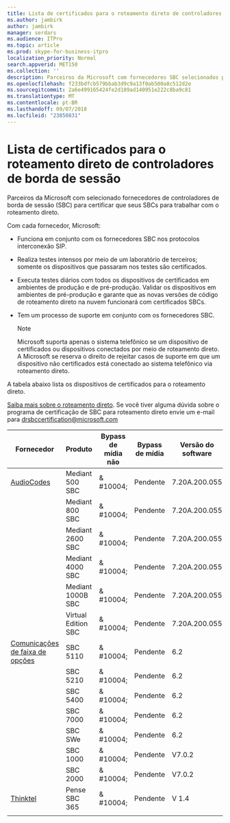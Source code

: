 ```yaml
---
title: Lista de certificados para o roteamento direto de controladores de borda de sessão
ms.author: jambirk
author: jambirk
manager: serdars
ms.audience: ITPro
ms.topic: article
ms.prod: skype-for-business-itpro
localization_priority: Normal
search.appverid: MET150
ms.collection: ''
description: Parceiros da Microsoft com fornecedores SBC selecionados para certificar a seu SBC para trabalham com o roteamento direto.
ms.openlocfilehash: f233bdfcb579bbab3d9c9a13f0ab500a8c512d2e
ms.sourcegitcommit: 2a6e499165424fe2d189ad140951e222c8ba9c81
ms.translationtype: MT
ms.contentlocale: pt-BR
ms.lasthandoff: 09/07/2018
ms.locfileid: "23850831"
---
```

# <a name="list-of-session-border-controllers-certified-for-direct-routing"></a>Lista de certificados para o roteamento direto de controladores de borda de sessão

Parceiros da Microsoft com selecionado fornecedores de controladores de borda de sessão (SBC) para certificar que seus SBCs para trabalhar com o roteamento direto. 

Com cada fornecedor, Microsoft: 

- Funciona em conjunto com os fornecedores SBC nos protocolos interconexão SIP.
- Realiza testes intensos por meio de um laboratório de terceiros; somente os dispositivos que passaram nos testes são certificados. 
- Executa testes diários com todos os dispositivos de certificados em ambientes de produção e de pré-produção. Validar os dispositivos em ambientes de pré-produção e garante que as novas versões de código de roteamento direto na nuvem funcionará com certificados SBCs. 
- Tem um processo de suporte em conjunto com os fornecedores SBC.
 

  > [!NOTE]
  > Microsoft suporta apenas o sistema telefônico se um dispositivo de certificados ou dispositivos conectados por meio de roteamento direto. A Microsoft se reserva o direito de rejeitar casos de suporte em que um dispositivo não certificados está conectado ao sistema telefônico via roteamento direto. 

A tabela abaixo lista os dispositivos de certificados para o roteamento direto. 

[Saiba mais sobre o roteamento direto](https://aka.ms/dr). Se você tiver alguma dúvida sobre o programa de certificação de SBC para roteamento direto envie um e-mail para drsbccertification@microsoft.com


|Fornecedor  |Produto  |Bypass de mídia não  |Bypass de mídia  |Versão do software|
|---------|---------|---------|---------|---------|
|[AudioCodes](https://www.audiocodes.com/solutions-products/products/products-for-microsoft-365/sbcs-media-gateways)    |   Mediant 500 SBC       |    & #10004;     |    Pendente      |     7.20A.200.055     |
|  |   Mediant 800 SBC       |    & #10004;      |     Pendente    |      7.20A.200.055    |
|     |      Mediant 2600 SBC    |     & #10004;     |    Pendente     |    7.20A.200.055      |
|     |   Mediant 4000 SBC       |     & #10004;     |    Pendente     |    7.20A.200.055      |
|     |    Mediant 1000B SBC   |    & #10004;      |  Pendente       |    7.20A.200.055   |
|     |   Virtual Edition SBC    |   & #10004;   |Pendente         |     7.20A.200.055     |
|[Comunicações de faixa de opções](https://ribboncommunications.com/solutions/enterprise-solutions/microsoft-skype-business)     | SBC 5110    |    & #10004;      |   Pendente      |     6.2     |
|     |SBC 5210     |     & #10004;     |    Pendente     |    6.2      |
|     | SBC 5400     |    & #10004;  |    Pendente     |   6.2    |
|     |SBC 7000     |     & #10004;  |    Pendente     |    6.2      |
|     | SBC SWe  |   & #10004;    |    Pendente     |    6.2      |
|     |SBC 1000   |     & #10004;   |     Pendente    |    V7.0.2   |& #10004; 
|     | SBC 2000    |     & #10004;   |    Pendente     |    V7.0.2      |
|[Thinktel](https://www.thinktel.ca/services/think-365/think-365-overview/)     |    Pense SBC 365      |  & #10004;       |    Pendente     |   V 1.4       |
|     |         |         |         |         |
